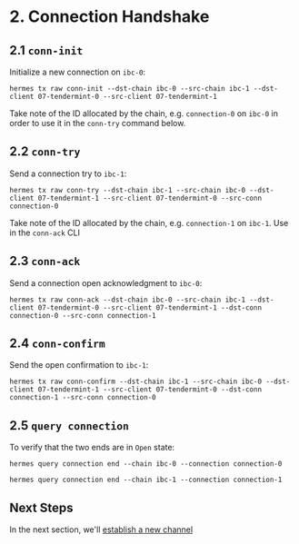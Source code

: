 # 2. Connection Handshake

## 2.1 `conn-init`

Initialize a new connection on `ibc-0`:
```shell
hermes tx raw conn-init --dst-chain ibc-0 --src-chain ibc-1 --dst-client 07-tendermint-0 --src-client 07-tendermint-1
```

Take note of the ID allocated by the chain, e.g. `connection-0` on `ibc-0` in order to use it in the `conn-try` command below.

## 2.2 `conn-try`

Send a connection try to `ibc-1`:
```shell
hermes tx raw conn-try --dst-chain ibc-1 --src-chain ibc-0 --dst-client 07-tendermint-1 --src-client 07-tendermint-0 --src-conn connection-0
```

Take note of the ID allocated by the chain, e.g. `connection-1` on `ibc-1`. Use in the `conn-ack` CLI

## 2.3 `conn-ack`

Send a connection open acknowledgment to `ibc-0`:
```shell
hermes tx raw conn-ack --dst-chain ibc-0 --src-chain ibc-1 --dst-client 07-tendermint-0 --src-client 07-tendermint-1 --dst-conn connection-0 --src-conn connection-1
```

## 2.4 `conn-confirm`

Send the open confirmation to `ibc-1`:
```shell
hermes tx raw conn-confirm --dst-chain ibc-1 --src-chain ibc-0 --dst-client 07-tendermint-1 --src-client 07-tendermint-0 --dst-conn connection-1 --src-conn connection-0
```

## 2.5 `query connection`

To verify that the two ends are in `Open` state:

```shell
hermes query connection end --chain ibc-0 --connection connection-0
```

```shell
hermes query connection end --chain ibc-1 --connection connection-1
```


## Next Steps

In the next section, we'll [establish a new channel](./channel.md)
